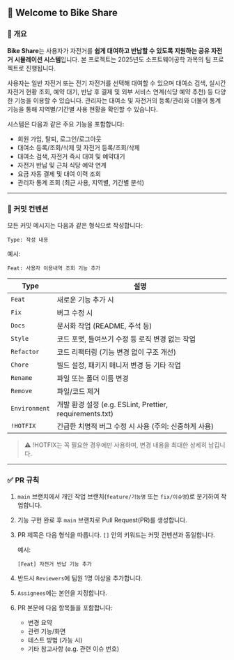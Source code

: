 ## 👋 Welcome to Bike Share

### 🧭 개요

**Bike Share**는 사용자가 자전거를 **쉽게 대여하고 반납할 수 있도록 지원하는 공유 자전거 시뮬레이션 시스템**입니다. 본 프로젝트는 2025년도 소프트웨어공학 과목의 팀 프로젝트로 진행됩니다.

사용자는 일반 자전거 또는 전기 자전거를 선택해 대여할 수 있으며 대여소 검색, 실시간 자전거 현황 조회, 예약 대기, 반납 후 결제 및 외부 서비스 연계(식당 예약 추천) 등 다양한 기능을 이용할 수 있습니다. 관리자는 대여소 및 자전거의 등록/관리와 더불어 통계 기능을 통해 지역별/기간별 사용 현황을 확인할 수 있습니다.

시스템은 다음과 같은 주요 기능을 포함합니다:

- 회원 가입, 탈퇴, 로그인/로그아웃
- 대여소 등록/조회/삭제 및 자전거 등록/조회/삭제
- 대여소 검색, 자전거 즉시 대여 및 예약대기
- 자전거 반납 및 근처 식당 예약 연계
- 요금 자동 결제 및 대여 이력 조회
- 관리자 통계 조회 (최근 사용, 지역별, 기간별 분석)

---

### 📝 커밋 컨벤션

모든 커밋 메시지는 다음과 같은 형식으로 작성합니다:

```
Type: 작성 내용
```

예시:

```
Feat: 사용자 이용내역 조회 기능 추가
```

| Type | 설명 |
| --- | --- |
| `Feat` | 새로운 기능 추가 시 |
| `Fix` | 버그 수정 시 |
| `Docs` | 문서화 작업 (README, 주석 등) |
| `Style` | 코드 포맷, 들여쓰기 수정 등 로직 변경 없는 작업 |
| `Refactor` | 코드 리팩터링 (기능 변경 없이 구조 개선) |
| `Chore` | 빌드 설정, 패키지 매니저 변경 등 기타 작업 |
| `Rename` | 파일 또는 폴더 이름 변경 |
| `Remove` | 파일/코드 제거 |
| `Environment` | 개발 환경 설정 (e.g. ESLint, Prettier, requirements.txt) |
| `!HOTFIX` | 긴급한 치명적 버그 수정 시 사용 (주의: 신중하게 사용) |

> ⚠️ !HOTFIX는 꼭 필요한 경우에만 사용하며, 변경 내용을 최대한 상세히 남깁니다.
> 

---

### ✅ PR 규칙

1. `main` 브랜치에서 개인 작업 브랜치(`feature/기능명` 또는 `fix/이슈명`)로 분기하여 작업합니다.
2. 기능 구현 완료 후 `main` 브랜치로 Pull Request(PR)를 생성합니다.
3. PR 제목은 다음 형식을 따릅니다. `[]` 안의 키워드는 커밋 컨벤션과 동일합니다.
    
    예시:
    
    ```
    [Feat] 자전거 반납 기능 추가
    ```
    
4. 반드시 `Reviewers`에 팀원 1명 이상을 추가합니다.
5. `Assignees`에는 본인을 지정합니다.
6. PR 본문에 다음 항목들을 포함합니다:
    - 변경 요약
    - 관련 기능/화면
    - 테스트 방법 (가능 시)
    - 기타 참고사항 (e.g. 관련 이슈 번호)
